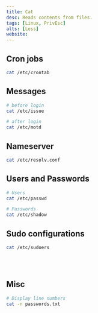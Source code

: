 ```yaml
---
title: Cat
desc: Reads contents from files.
tags: [Linux, PrivEsc]
alts: [Less]
website:
---
```


## Cron jobs

```sh
cat /etc/crontab
```

## Messages

```sh
# before login
cat /etc/issue

# after login
cat /etc/motd
```

## Nameserver

```sh
cat /etc/resolv.conf
```

## Users and Passwords

```sh
# Users
cat /etc/passwd

# Passwords
cat /etc/shadow
```

## Sudo configurations

```sh
cat /etc/sudoers
```

<br /><br />

## Misc

```sh
# Display line numbers
cat -n passwords.txt
```